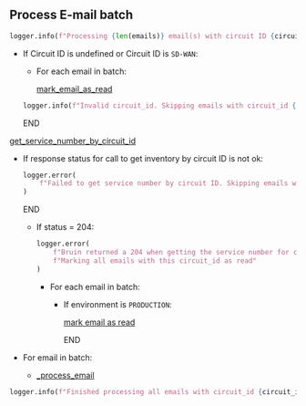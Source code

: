 ## Process E-mail batch

```python
logger.info(f"Processing {len(emails)} email(s) with circuit ID {circuit_id}...")
```

* If Circuit ID is undefined or Circuit ID is `SD-WAN`:
    * For each email in batch:

        [mark_email_as_read](../repositories/email_repository/mark_email_as_read.md)
  
    ```python
    logger.info(f"Invalid circuit_id. Skipping emails with circuit_id {circuit_id}...")
    ```
    END

[get_service_number_by_circuit_id](../repositories/bruin_repository/get_service_number_by_circuit_id.md)

* If response status for call to get inventory by circuit ID is not ok:
  ```python
  logger.error(
      f"Failed to get service number by circuit ID. Skipping emails with circuit_id {circuit_id}..."
  )
  ```
  END

  * If status = 204:
    ```python
    logger.error(
        f"Bruin returned a 204 when getting the service number for circuit_id {circuit_id}. "
        f"Marking all emails with this circuit_id as read"
    )
    ```
    * For each email in batch:
        * If environment is `PRODUCTION`:

            [mark email as read](../repositories/email_repository/mark_email_as_read.md)
        
          END

* For email in batch:
    * [_process_email](_process_email.md)

```python
logger.info(f"Finished processing all emails with circuit_id {circuit_id}!")
```
